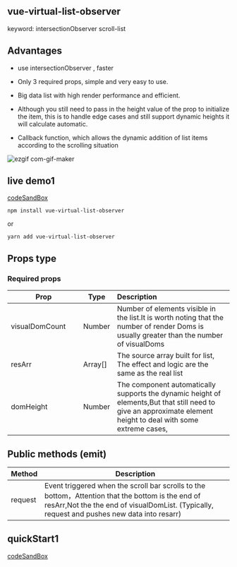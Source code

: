 ## vue-virtual-list-observer

keyword: intersectionObserver scroll-list

## Advantages

* use intersectionObserver , faster 

* Only 3 required props, simple and very easy to use.

* Big data list with high render performance and efficient.

* Although you still need to pass in the height value of the prop to initialize the item, this is to handle edge cases and still support dynamic heights it will calculate automatic.

* Callback function, which allows the dynamic addition of list items according to the scrolling situation



![ezgif com-gif-maker](https://user-images.githubusercontent.com/68687740/164702061-80e813e4-232b-4345-a2d3-00fe61ab019a.gif)

## live demo1
[codeSandBox](https://codesandbox.io/s/youthful-thompson-xetg84)


```
npm install vue-virtual-list-observer 
```

or

```
yarn add vue-virtual-list-observer
```

## Props type

### Required props

| **&nbsp;&nbsp;&nbsp;&nbsp;&nbsp;&nbsp;&nbsp;&nbsp;&nbsp;&nbsp;&nbsp;&nbsp;&nbsp;Prop&nbsp;&nbsp;&nbsp;&nbsp;&nbsp;&nbsp;&nbsp;&nbsp;&nbsp;&nbsp;&nbsp;&nbsp;&nbsp;** | **Type** | **Description**                                              |
| ------------------------------------------------------------ | -------- | :----------------------------------------------------------- |
| visualDomCount                                               | Number   | Number of elements visible in the list.It is worth noting that the number of render Doms is usually greater than the number of visualDoms |
| resArr                                                       | Array[]  | The source array built for list, The effect and logic are the same as the real list |
| domHeight                                                    | Number   | The component automatically supports the dynamic height of elements,But that still need to give an approximate element height to deal with some extreme cases, |

## Public methods (emit)

| Method  | Description                                                  |
| :------ | ------------------------------------------------------------ |
| request | Event triggered when the scroll bar scrolls to the bottom，Attention that the bottom is the end of resArr,Not the the end of visualDomList.             (Typically, request and pushes new data into resarr) |

## quickStart1

[codeSandBox](https://codesandbox.io/s/youthful-thompson-xetg84)